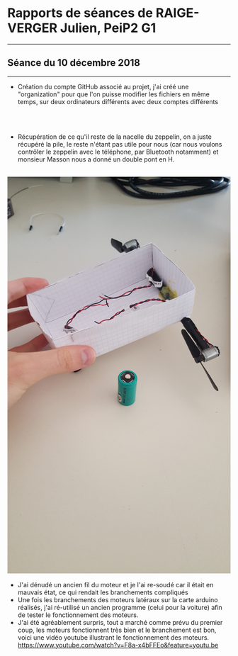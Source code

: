<h1><strong> Rapports de séances de RAIGE-VERGER Julien, PeiP2 G1 </strong>  </h1>
<hr>
<h2> Séance du 10 décembre 2018 </h2>
<hr>

 - Création du compte GitHub associé au projet, j'ai créé une "organization" pour que l'on puisse modifier les fichiers en même temps, sur deux ordinateurs différents avec deux comptes différents 
  <br>
  <br>
 
- Récupération de ce qu'il reste de la nacelle du zeppelin, on a juste récupéré la pile, le reste n'étant pas utile pour nous (car nous voulons contrôler le zeppelin avec le téléphone, par Bluetooth notamment) et monsieur Masson nous a donné un double pont en H.
<br>
<img src="../Ressources/Julien/20181210_111724.jpg" />

- J'ai dénudé un ancien fil du moteur et je l'ai re-soudé car il était en mauvais état, ce qui rendait les branchements compliqués
- Une fois les branchements des moteurs latéraux sur la carte arduino réalisés, j'ai ré-utilisé un ancien programme (celui pour la voiture) afin de tester le fonctionnement des moteurs. 
- J'ai été agréablement surpris, tout a marché comme prévu du premier coup, les moteurs fonctionnent très bien et le branchement est bon, voici une vidéo youtube illustrant le fonctionnement des moteurs. https://www.youtube.com/watch?v=F8a-x4bFFEo&feature=youtu.be 

